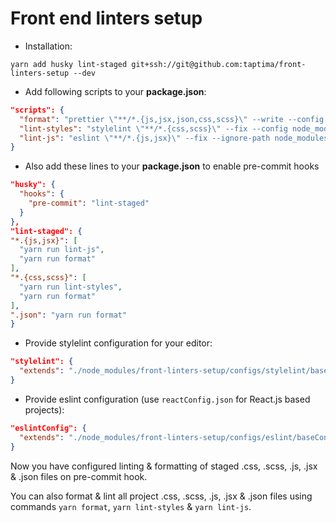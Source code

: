 # Front end linters setup

* Installation: 
```
yarn add husky lint-staged git+ssh://git@github.com:taptima/front-linters-setup --dev
```

* Add following scripts to your **package.json**:
```json
"scripts": {
  "format": "prettier \"**/*.{js,jsx,json,css,scss}\" --write --config node_modules/front-linters-setup/configs/prettier/config.json --ignore-path node_modules/front-linters-setup/configs/.ignore",
  "lint-styles": "stylelint \"**/*.{css,scss}\" --fix --config node_modules/front-linters-setup/configs/stylelint/formatConfig.json --ignore-path node_modules/front-linters-setup/configs/.ignore",
  "lint-js": "eslint \"**/*.{js,jsx}\" --fix --ignore-path node_modules/front-linters-setup/configs/.ignore"
}
```

* Also add these lines to your **package.json** to enable pre-commit hooks
```json
"husky": {
  "hooks": {
    "pre-commit": "lint-staged"
  }
},
"lint-staged": {
"*.{js,jsx}": [
  "yarn run lint-js",
  "yarn run format"
],
"*.{css,scss}": [
  "yarn run lint-styles",
  "yarn run format"
],
".json": "yarn run format"
}
```

* Provide stylelint configuration for your editor:
```json
"stylelint": {
  "extends": "./node_modules/front-linters-setup/configs/stylelint/baseConfig.json"
}
``` 

* Provide eslint configuration (use `reactConfig.json` for React.js based projects):
```json
"eslintConfig": {
  "extends": "./node_modules/front-linters-setup/configs/eslint/baseConfig.json"
}
``` 

Now you have configured linting & formatting of staged .css, .scss, .js, .jsx & .json files on pre-commit hook.

You can also format & lint all project .css, .scss, .js, .jsx & .json files using commands `yarn format`, 
`yarn lint-styles` & `yarn lint-js`.
